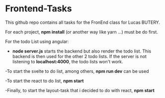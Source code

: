 # Frontend-Tasks

This github repo contains all tasks for the FronEnd class for Lucas BUTERY.

For each project, **npm install** (or another way like yarn ...) must be do first.

For the todo List using angular:
- **node server.js** starts the backend but also render the todo list. This backend is then used for the other 2 todo lists. If the server is not listening to **localhost:4000**, the todo lists won't work.

-To start the svelte to do list, among others, **npm run dev** can be used

-To start the react to do list, **npm start**

-Finally, to start the layout-task that i decided to do with react, **npm start** 